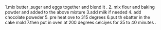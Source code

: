 1.mix butter ,suger and eggs together and blend it .
2. mix flour and baking powder and added to  the above mixture 
3.add milk if needed 
4. add chocolate poweder
5. pre heat ove to 315 degrees 
6.put th ebatter in the cake mold 
7.then put in oven at 200 degrees celciyes for 35 to 40 minutes .